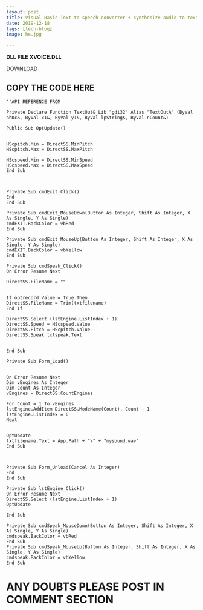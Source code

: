 ```yaml
---
layout: post
title: Visual Basic Text to speech converter + synthesize audio to text
date: 2019-12-18
tags: [tech-blog]
image: he.jpg

---
```


**DLL FILE XVOICE.DLL**

[DOWNLOAD](http://bit.ly/2EvQWOg) 



##  COPY THE CODE HERE
    ''API REFERENCE FROM
    
    Private Declare Function TextOut& Lib "gdi32" Alias "TextOutA" (ByVal ahDc&, ByVal x1&, ByVal y1&, ByVal lpString$, ByVal nCount&)
    
    Public Sub OptUpdate()
    
    
    HScpitch.Min = DirectSS.MinPitch
    HScpitch.Max = DirectSS.MaxPitch
    
    HScspeed.Min = DirectSS.MinSpeed
    HScspeed.Max = DirectSS.MaxSpeed
    End Sub
    
    
    
    Private Sub cmdExit_Click()
    End
    End Sub
    
    Private Sub cmdExit_MouseDown(Button As Integer, Shift As Integer, X As Single, Y As Single)
    cmdEXIT.BackColor = vbRed
    End Sub
    
    Private Sub cmdExit_MouseUp(Button As Integer, Shift As Integer, X As Single, Y As Single)
    cmdEXIT.BackColor = vbYellow
    End Sub
    
    Private Sub cmdSpeak_Click()
    On Error Resume Next
    
    DirectSS.FileName = ""
    
    
    If optrecord.Value = True Then
    DirectSS.FileName = Trim(txtfilename)
    End If
    
    DirectSS.Select (lstEngine.ListIndex + 1)
    DirectSS.Speed = HScspeed.Value
    DirectSS.Pitch = HScpitch.Value
    DirectSS.Speak txtspeak.Text
    
    
    End Sub
    
    Private Sub Form_Load()
    
    
    On Error Resume Next
    Dim vEngines As Integer
    Dim Count As Integer
    vEngines = DirectSS.CountEngines
    
    For Count = 1 To vEngines
    lstEngine.AddItem DirectSS.ModeName(Count), Count - 1
    lstEngine.ListIndex = 0
    Next
    
    
    OptUpdate
    txtfilename.Text = App.Path + "\" + "mysound.wav"
    End Sub
    
    
    
    Private Sub Form_Unload(Cancel As Integer)
    End
    End Sub
    
    Private Sub lstEngine_Click()
    On Error Resume Next
    DirectSS.Select (lstEngine.ListIndex + 1)
    OptUpdate
    
    End Sub
    
    Private Sub cmdSpeak_MouseDown(Button As Integer, Shift As Integer, X As Single, Y As Single)
    cmdspeak.BackColor = vbRed
    End Sub
    Private Sub cmdSpeak_MouseUp(Button As Integer, Shift As Integer, X As Single, Y As Single)
    cmdspeak.BackColor = vbYellow
    End Sub
    
    
    
   
# ANY DOUBTS PLEASE POST IN COMMENT SECTION
